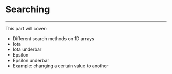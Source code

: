 # Searching
---

This part will cover:
- Different search methods on 1D arrays
- Iota
- Iota underbar
- Epsilon
- Epsilon underbar
- Example: changing a certain value to another
